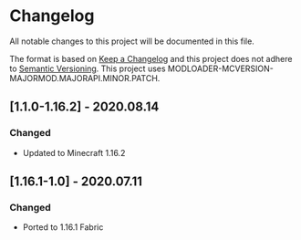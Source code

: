 # Changelog
All notable changes to this project will be documented in this file.

The format is based on [Keep a Changelog](http://keepachangelog.com/en/1.0.0/) and this project does not adhere to [Semantic Versioning](http://semver.org/spec/v2.0.0.html).
This project uses MODLOADER-MCVERSION-MAJORMOD.MAJORAPI.MINOR.PATCH.

## [1.1.0-1.16.2] - 2020.08.14
### Changed
- Updated to Minecraft 1.16.2

## [1.16.1-1.0] - 2020.07.11
### Changed
- Ported to 1.16.1 Fabric